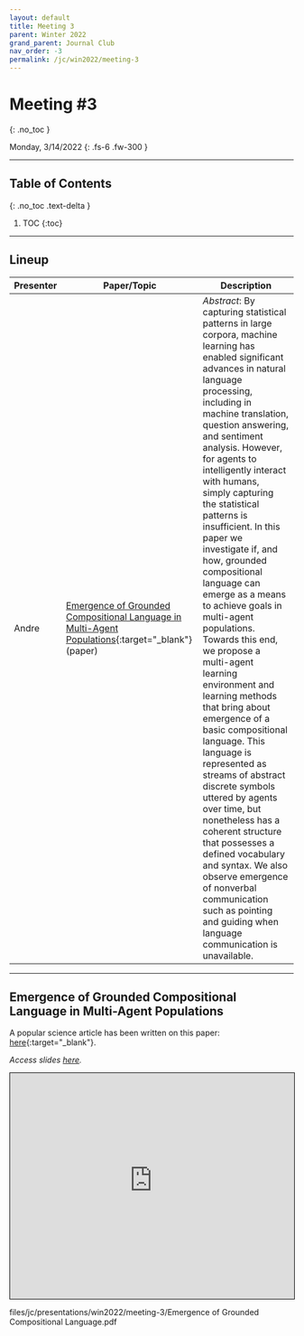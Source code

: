 ```yaml
---
layout: default
title: Meeting 3
parent: Winter 2022
grand_parent: Journal Club
nav_order: -3
permalink: /jc/win2022/meeting-3
---
```


# Meeting #3
{: .no_toc }

Monday, 3/14/2022
{: .fs-6 .fw-300 }

---

## Table of Contents
{: .no_toc .text-delta }

1. TOC
{:toc}

---

## Lineup

| Presenter | Paper/Topic | Description |
| --- | --- | --- |
| Andre | [Emergence of Grounded Compositional Language in Multi-Agent Populations](https://arxiv.org/pdf/1703.04908.pdf){:target="_blank"} (paper) | *Abstract*: By capturing statistical patterns in large corpora, machine learning has enabled significant advances in natural language processing, including in machine translation, question answering, and sentiment analysis. However, for agents to intelligently interact with humans, simply capturing the statistical patterns is insufficient. In this paper we investigate if, and how, grounded compositional language can emerge as a means to achieve goals in multi-agent populations. Towards this end, we propose a multi-agent learning environment and learning methods that bring about emergence of a basic compositional language. This language is represented as streams of abstract discrete symbols uttered by agents over time, but nonetheless has a coherent structure that possesses a defined vocabulary and syntax. We also observe emergence of nonverbal communication such as pointing and guiding when language communication is unavailable. |

---

## Emergence of Grounded Compositional Language in Multi-Agent Populations

A popular science article has been written on this paper: [here](https://www.wired.com/2017/03/openai-builds-bots-learn-speak-language/){:target="_blank"}.

*Access slides [here](https://interactive-intelligence.github.io/files/jc/presentations/win2022/meeting-3/Emergence%20of%20Grounded%20Compositional%20Language.pdf).*

<iframe src="https://interactive-intelligence.github.io/files/jc/presentations/win2022/meeting-3/Emergence%20of%20Grounded%20Compositional%20Language.pdf" width="100%" height="400" style="border:1px solid black;"></iframe>








files/jc/presentations/win2022/meeting-3/Emergence of Grounded Compositional Language.pdf

